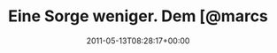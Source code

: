 ---
retweeted: false
source: <a href="http://itunes.apple.com/us/app/twitter/id409789998?mt=12" rel="nofollow">Twitter
  for Mac</a>
entities:
  hashtags: []
  symbols: []
  user_mentions:
  - name: Marc Böttler
    screen_name: marcshark
    indices:
    - '24'
    - '34'
    id_str: '15440623'
    id: '15440623'
  urls:
  - url: http://t.co/sIEBpiG
    expanded_url: http://twitpic.com/4wya8r
    display_url: twitpic.com/4wya8r
    indices:
    - '45'
    - '64'
display_text_range:
- '0'
- '64'
favorite_count: '0'
id_str: '68955713015259136'
truncated: false
retweet_count: '0'
id: '68955713015259136'
possibly_sensitive: false
created_at: Fri May 13 08:28:17 +0000 2011
favorited: false
full_text: Eine Sorge weniger. Dem [@marcshark](https://twitter.com/marcshark) sei
  Dank.
lang: de
quote_url: http://twitpic.com/4wya8r
tags:
- pesos:twitter
date: '2011-05-13T08:28:17+00:00'
src: https://twitter.com/bascht/status/68955713015259136
original_url: https://twitter.com/bascht/status/68955713015259136
type: twitter_tweet
text: Eine Sorge weniger. Dem [@marcshark](https://twitter.com/marcshark) sei Dank.
title: Eine Sorge weniger. Dem [@marcs

---